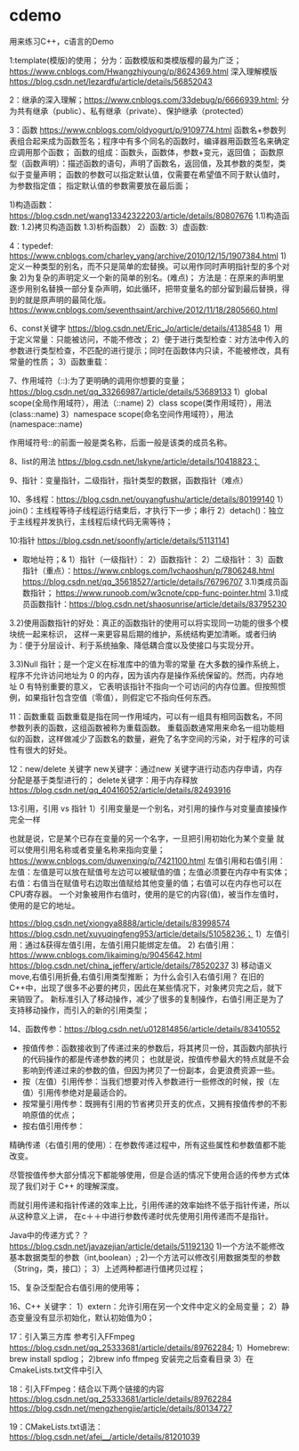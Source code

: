 # cdemo

用来练习C++，c语言的Demo

1:template(模版)的使用；
分为：函数模版和类模版樱的最为广泛；
https://www.cnblogs.com/Hwangzhiyoung/p/8624369.html
深入理解模版
https://blog.csdn.net/lezardfu/article/details/56852043

2：继承的深入理解；https://www.cnblogs.com/33debug/p/6666939.html;
分为共有继承（public）、私有继承（private）、保护继承（protected）

3：函数 https://www.cnblogs.com/oldyogurt/p/9109774.html
函数名+参数列表组合起来成为函数签名；程序中有多个同名的函数时，编译器用函数签名来确定应调用那个函数；
函数的组成：函数头，函数体，参数+变元，返回值；
函数原型（函数声明）：描述函数的语句，声明了函数名，返回值，及其参数的类型，类似于变量声明；
函数的参数可以指定默认值，仅需要在希望值不同于默认值时，为参数指定值；
指定默认值的参数需要放在最后面；

1)构造函数：https://blog.csdn.net/wang13342322203/article/details/80807676
1.1)构造函数:
1.2)拷贝构造函数
1.3)析构函数）
2）函数:
3）虚函数:



4：typedef: https://www.cnblogs.com/charley_yang/archive/2010/12/15/1907384.html
1)定义一种类型的别名，而不只是简单的宏替换。可以用作同时声明指针型的多个对象
2)为复杂的声明定义一个新的简单的别名。(难点)；
方法是：在原来的声明里逐步用别名替换一部分复杂声明，如此循环，把带变量名的部分留到最后替换，得到的就是原声明的最简化版。
https://www.cnblogs.com/seventhsaint/archive/2012/11/18/2805660.html


6、const关键字  https://blog.csdn.net/Eric_Jo/article/details/4138548
1）用于定义常量：只能被访问，不能不修改；
2）便于进行类型检查：对方法中传入的参数进行类型检查，不匹配的进行提示；同时在函数体内只读，不能被修改，具有常量的性质；
3）函数重载：

7、作用域符（::):为了更明确的调用你想要的变量；https://blog.csdn.net/qq_33266987/article/details/53689133
1）global scope(全局作用域符），用法（::name)
2）class scope(类作用域符），用法(class::name)
3）namespace scope(命名空间作用域符），用法(namespace::name)

作用域符号::的前面一般是类名称，后面一般是该类的成员名称。

8、list的用法 https://blog.csdn.net/lskyne/article/details/10418823；

9、指针：变量指针，二级指针，指针类型的数据，函数指针（难点）

10、多线程：https://blog.csdn.net/ouyangfushu/article/details/80199140
1）join()：主线程等待子线程运行结束后，才执行下一步；串行
2）detach()：独立于主线程并发执行，主线程后续代码无需等待；

10:指针 https://blog.csdn.net/soonfly/article/details/51131141
* 取地址符；&
1）指针（一级指针）：
2）函数指针：
2）二级指针：
3）函数指针（重点）：https://www.cnblogs.com/lvchaoshun/p/7806248.html
https://blog.csdn.net/qq_35618527/article/details/76796707
3.1)类成员函数指针；
https://www.runoob.com/w3cnote/cpp-func-pointer.html
3.1)成员函数指针：https://blog.csdn.net/shaosunrise/article/details/83795230

3.2)使用函数指针的好处：真正的函数指针的使用可以将实现同一功能的很多个模块统一起来标识，
这样一来更容易后期的维护，系统结构更加清晰。或者归纳为：便于分层设计、利于系统抽象、降低耦合度以及使接口与实现分开。

3.3)Null 指针；是一个定义在标准库中的值为零的常量
在大多数的操作系统上，程序不允许访问地址为 0 的内存，因为该内存是操作系统保留的。然而，内存地址 0 有特别重要的意义，
它表明该指针不指向一个可访问的内存位置。但按照惯例，如果指针包含空值（零值），则假定它不指向任何东西。

11：函数重载
函数重载是指在同一作用域内，可以有一组具有相同函数名，不同参数列表的函数，这组函数被称为重载函数。
重载函数通常用来命名一组功能相似的函数，这样做减少了函数名的数量，避免了名字空间的污染，对于程序的可读性有很大的好处。


12：new/delete 关键字
new关键字：通过new 关键字进行动态内存申请，内存分配是基于类型进行的；
delete关键字：用于内存释放
https://blog.csdn.net/qq_40416052/article/details/82493916

13:引用，引用 vs 指针
1）引用变量是一个别名，对引用的操作与对变量直接操作完全一样

也就是说，它是某个已存在变量的另一个名字，一旦把引用初始化为某个变量
就可以使用引用名称或者变量名称来指向变量；
https://www.cnblogs.com/duwenxing/p/7421100.html
左值引用和右值引用：
左值：左值是可以放在赋值号左边可以被赋值的值；左值必须要在内存中有实体；
右值：右值当在赋值号右边取出值赋给其他变量的值；右值可以在内存也可以在CPU寄存器。
一个对象被用作右值时，使用的是它的内容(值)，被当作左值时，使用的是它的地址。

https://blog.csdn.net/xiongya8888/article/details/83998574
https://blog.csdn.net/xuyuqingfeng953/article/details/51058236；
1）左值引用：通过&获得左值引用，左值引用只能绑定左值。
2) 右值引用：https://www.cnblogs.com/likaiming/p/9045642.html
https://blog.csdn.net/china_jeffery/article/details/78520237
3) 移动语义move,右值引用折叠,右值引用类型推断；
为什么会引入右值引用？
在旧的C++中，出现了很多不必要的拷贝，因此在某些情况下，对象拷贝完之后，就下来销毁了。
新标准引入了移动操作，减少了很多的复制操作，右值引用正是为了支持移动操作，而引入的新的引用类型；

14、函数传参：https://blog.csdn.net/u012814856/article/details/83410552
- 按值传参：函数接收到了传递过来的参数后，将其拷贝一份，其函数内部执行的代码操作的都是传递参数的拷贝；
           也就是说，按值传参最大的特点就是不会影响到传递过来的参数的值，但因为拷贝了一份副本，会更浪费资源一些。
- 按（左值）引用传参：当我们想要对传入参数进行一些修改的时候，按（左值）引用传参绝对是最适合的。
- 按常量引用传参：既拥有引用的节省拷贝开支的优点，又拥有按值传参的不影响原值的优点；
- 按右值引用传参：

精确传递（右值引用的使用）：在参数传递过程中，所有这些属性和参数值都不能改变。

尽管按值传参大部分情况下都能够使用，但是合适的情况下使用合适的传参方式体现了我们对于 C++ 的理解深度。

而就引用传递和指针传递的效率上比，引用传递的效率始终不低于指针传递，所以从这种意义上讲，
在c＋＋中进行参数传递时优先使用引用传递而不是指针。

Java中的传递方式？？https://blog.csdn.net/javazejian/article/details/51192130
1)一个方法不能修改基本数据类型的参数（int,boolean）;
2)一个方法可以修改引用数据类型的参数（String，类，接口）；
3）上述两种都进行值拷贝过程；

15、复杂泛型配合右值引用的使用等；

16、C++ 关键字：
1）extern：允许引用在另一个文件中定义的全局变量；
2）静态变量没有显示初始化，默认初始值为0；

17：引入第三方库   参考引入FFmpeg https://blog.csdn.net/qq_25333681/article/details/89762284;
1）Homebrew: brew install spdlog；
2)brew info ffmpeg   安装完之后查看目录
3）在CmakeLists.txt文件中引入

18：引入FFmpeg：结合以下两个链接的内容
https://blog.csdn.net/qq_25333681/article/details/89762284
https://blog.csdn.net/mengzhengjie/article/details/80134727

19：CMakeLists.txt语法：https://blog.csdn.net/afei__/article/details/81201039
